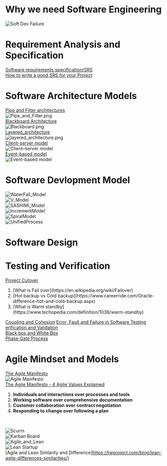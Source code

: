 # Why we need Software Engineering
![Soft Dev Failure](https://github.com/Blackdog-Programmer/SoftwareEngineering/blob/master/References/WhyWeNeedSoftwareEnginerring.png)
# Requirement Analysis and Specification
[Software requirements specification(SRS](https://en.wikipedia.org/wiki/Software_requirements_specification)\
[How to write a good SRS for your Project](https://www.geeksforgeeks.org/how-to-write-a-good-srs-for-your-project/)
# Software Architecture Models
[Pipe and Filter architectures](https://www.oreilly.com/library/view/software-architecture-with/9781786468529/ch08s04.html)\
![Pipe_and_Filter.png](https://github.com/Blackdog-Programmer/SoftwareEngineering/blob/master/References/Pipe_and_Filter.png)\
[Blackboard Architecture](https://www.cs.cmu.edu/~ModProb/MRsol4.html)\
![Blackboard.png](https://github.com/Blackdog-Programmer/SoftwareEngineering/blob/master/References/Blackboard.png)\
[Layered_architecture](https://dzone.com/articles/layered-architecture-is-good)\
![layered_architecture.png](https://github.com/Blackdog-Programmer/SoftwareEngineering/blob/master/References/layered_architecture.png)\
[Client–server model](https://en.wikipedia.org/wiki/Client%E2%80%93server_model)\
![Client–server model](https://github.com/Blackdog-Programmer/SoftwareEngineering/blob/master/References/Client-server-model.png)\
[Event-based model](https://onlinelibrary.wiley.com/doi/10.1002/9781118732793.ch4)\
![Event-based model](https://github.com/Blackdog-Programmer/SoftwareEngineering/blob/master/References/The-Event-based-model.png)
# Software Devlopment Model
![WaterFall_Model](https://github.com/Blackdog-Programmer/SoftwareEngineering/blob/master/References/SoftwareDevModel/WaterFall_Model.png)\
![V_Model](https://github.com/Blackdog-Programmer/SoftwareEngineering/blob/master/References/SoftwareDevModel/V_Model.png)\
![SASHIMI_Model](https://github.com/Blackdog-Programmer/SoftwareEngineering/blob/master/References/SoftwareDevModel/SASHIMI_Model.png)\
![IncrementModel](https://github.com/Blackdog-Programmer/SoftwareEngineering/blob/master/References/SoftwareDevModel/IncrementModel.png)\
![SpiralModel](https://github.com/Blackdog-Programmer/SoftwareEngineering/blob/master/References/SoftwareDevModel/SpiralModel.png)\
![UnifiedProcess](https://github.com/Blackdog-Programmer/SoftwareEngineering/blob/master/References/SoftwareDevModel/UnifiedProcess.png)
# Software Design

# Testing and Verification
[Project Cutover](https://www.projectmanagement.com/blog-post/24655/Project-Cutover-A-vital-step-in-Project-Go-Live-)

<ol>
  <li>[What is Fail over](https://en.wikipedia.org/wiki/Failover)</li>
  <li>[Hot backup vs Cold backup](https://www.careerride.com/Oracle-difference-hot-and-cold-backup.aspx)</li>
  <li>[What is Warm standby](https://www.techopedia.com/definition/1036/warm-standby)</li>
</ol>

[Coupling and Cohesion](https://www.geeksforgeeks.org/software-engineering-coupling-and-cohesion/)
[Error, Fault and Failure in Software Testing](https://www.testingexcellence.com/error-fault-failure-software-testing/)\
[erification and Validation](https://www.geeksforgeeks.org/software-engineering-verification-and-validation/)\
[Black box and White Box](https://www.geeksforgeeks.org/differences-between-black-box-testing-vs-white-box-testing/)\
[Phase Gate Process](https://en.wikipedia.org/wiki/Phase-gate_process)
# Agile Mindset and Models
[The Agile Manifesto](https://www.drdobbs.com/open-source/the-agile-manifesto/184414755)\
![Agile Manifesto](https://github.com/Blackdog-Programmer/SoftwareEngineering/blob/master/References/Agile/AgileManifesto.png)\
[The Agile Manifesto - 4 Agile Values Explained](https://www.youtube.com/watch?v=rf8Gi2RLKWQ)
  <ol>
  <li><b>Individuals and interactions over processes and tools</b></li>
  <li><b>Working software over comprehensive documentation</b></li>
  <li><b>Customer collaboration over contract negotiation</b></li>
  <li><b>Responding to change over following a plan</b></li>
  </ol>
 <br/>
 
![Scurm](https://github.com/Blackdog-Programmer/SoftwareEngineering/blob/master/References/Agile/Scrum.png)\
![Karban Board](https://github.com/Blackdog-Programmer/SoftwareEngineering/blob/master/References/Agile/KarbanBoard.png)\
![Agile_and_Lean](https://github.com/Blackdog-Programmer/SoftwareEngineering/blob/master/References/Agile/Agile_and_Lean.png)\
![Lean Startup](https://github.com/Blackdog-Programmer/SoftwareEngineering/blob/master/References/Agile/Lean_Startup.png)\
[Agile and Lean Simlarity and Difference]https://twproject.com/blog/lean-agile-differences-similarities/)
